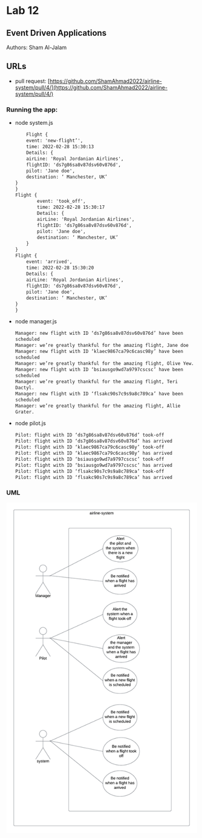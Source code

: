 # Lab 12
## Event Driven Applications
Authors: Sham Al-Jalam

## URLs

*  pull request: [https://github.com/ShamAhmad2022/airline-system/pull/4/](https://github.com/ShamAhmad2022/airline-system/pull/4/)

### Running the app:

* node system.js
    ```Js
        Flight {
        event: 'new-flight’',
        time: 2022-02-28 15:30:13
        Details: {
        airLine: 'Royal Jordanian Airlines',
        flightID: 'ds7g86sa8v87dsv60v876d',
        pilot: 'Jane doe',
        destination: ‘ Manchester, UK’
    }
    }
    Flight {
            event: 'took_off',
            time: 2022-02-28 15:30:17
            Details: {
            airLine: 'Royal Jordanian Airlines',
            flightID: 'ds7g86sa8v87dsv60v876d',
            pilot: 'Jane doe',
            destination: ‘ Manchester, UK’
        }
    }
    Flight {
        event: 'arrived',
        time: 2022-02-28 15:30:20
        Details: {
        airLine: 'Royal Jordanian Airlines',
        flightID: 'ds7g86sa8v87dsv60v876d',
        pilot: 'Jane doe',
        destination: ‘ Manchester, UK’
    }
    }
    ```

* node manager.js
    ```Js
    Manager: new flight with ID ‘ds7g86sa8v87dsv60v876d’ have been scheduled
    Manager: we’re greatly thankful for the amazing flight, Jane doe
    Manager: new flight with ID ‘klaec9867ca79c6casc98y’ have been scheduled
    Manager: we’re greatly thankful for the amazing flight, Olive Yew.
    Manager: new flight with ID ‘bsiausgo9wd7a9797cscsc’ have been scheduled
    Manager: we’re greatly thankful for the amazing flight, Teri Dactyl.
    Manager: new flight with ID ‘flsakc90s7c9s9a8c789ca’ have been scheduled
    Manager: we’re greatly thankful for the amazing flight, Allie Grater.
    ```

* node pilot.js
    ```Js
    Pilot: flight with ID ‘ds7g86sa8v87dsv60v876d’ took-off
    Pilot: flight with ID ‘ds7g86sa8v87dsv60v876d’ has arrived
    Pilot: flight with ID ‘klaec9867ca79c6casc98y’ took-off
    Pilot: flight with ID ‘klaec9867ca79c6casc98y’ has arrived
    Pilot: flight with ID ‘bsiausgo9wd7a9797cscsc’ took-off
    Pilot: flight with ID ‘bsiausgo9wd7a9797cscsc’ has arrived
    Pilot: flight with ID ‘flsakc90s7c9s9a8c789ca’ took-off
    Pilot: flight with ID ‘flsakc90s7c9s9a8c789ca’ has arrived
    ```

### UML
![WML](./airline-system.png)

